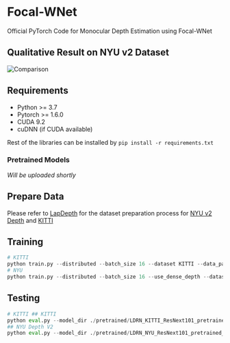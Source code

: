 # Focal-WNet
Official PyTorch Code for Monocular Depth Estimation using Focal-WNet


## Qualitative Result on NYU v2 Dataset

![Comparison](https://user-images.githubusercontent.com/59992424/151580639-8827e849-ed74-40a9-9a46-1d7f6802ef6e.png)

## Requirements
* Python >= 3.7
* Pytorch >= 1.6.0
*  CUDA 9.2
*  cuDNN (if CUDA available)

Rest of the libraries can be installed by ``` pip install -r requirements.txt ```

### Pretrained Models
*Will be uploaded shortly*

## Prepare Data
Please refer to [LapDepth](https://github.com/tjqansthd/LapDepth-release) for the dataset preparation process for [NYU v2 Depth](https://cs.nyu.edu/~silberman/datasets/nyu_depth_v2.html) and [KITTI](http://www.cvlibs.net/download.php?file=data_depth_annotated.zip)

## Training

```python
# KITTI 
python train.py --distributed --batch_size 16 --dataset KITTI --data_path ./datasets/KITTI --gpu_num 0,1,2,3
# NYU
python train.py --distributed --batch_size 16 --use_dense_depth --dataset NYU --data_path ./datasets/NYU_Depth_V2/sync --epochs 30 --gpu_num 0,1,2,3 
```
## Testing

```python
# KITTI ## KITTI
python eval.py --model_dir ./pretrained/LDRN_KITTI_ResNext101_pretrained_data.pkl --evaluate --batch_size 1 --dataset KITTI --data_path ./datasets/KITTI --gpu_num 0
## NYU Depth V2
python eval.py --model_dir ./pretrained/LDRN_NYU_ResNext101_pretrained_data.pkl --evaluate --batch_size 1 --dataset NYU --data_path --data_path ./datasets/NYU_Depth_V2/official_splits/test --gpu_num 0

```


